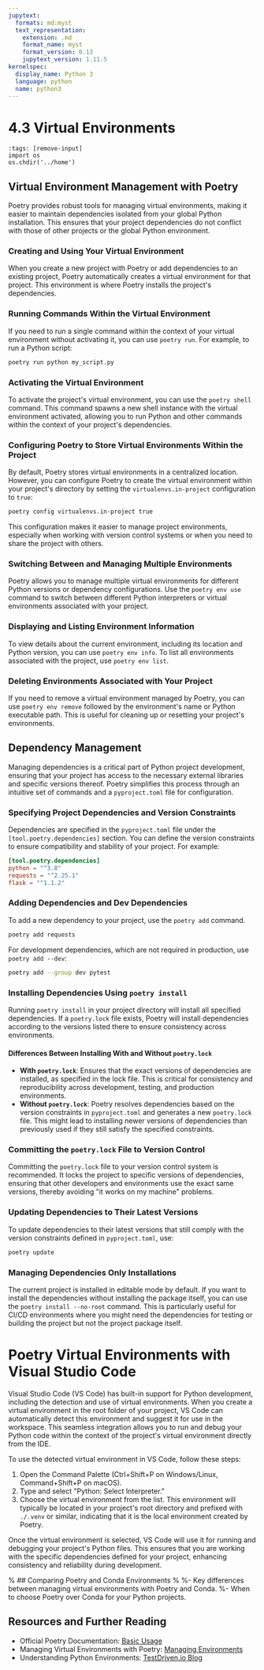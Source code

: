 ```yaml
---
jupytext:
  formats: md:myst
  text_representation:
    extension: .md
    format_name: myst
    format_version: 0.13
    jupytext_version: 1.11.5
kernelspec:
  display_name: Python 3
  language: python
  name: python3
---
```


# 4.3 Virtual Environments
```{code-cell} python
:tags: [remove-input]
import os
os.chdir('../home')
```
## Virtual Environment Management with Poetry

Poetry provides robust tools for managing virtual environments, making it easier to maintain dependencies isolated from your global Python installation. This ensures that your project dependencies do not conflict with those of other projects or the global Python environment.

### Creating and Using Your Virtual Environment

When you create a new project with Poetry or add dependencies to an existing project, Poetry automatically creates a virtual environment for that project. This environment is where Poetry installs the project's dependencies.

### Running Commands Within the Virtual Environment

If you need to run a single command within the context of your virtual environment without activating it, you can use `poetry run`. For example, to run a Python script:

```bash
poetry run python my_script.py
```

### Activating the Virtual Environment

To activate the project's virtual environment, you can use the `poetry shell` command. This command spawns a new shell instance with the virtual environment activated, allowing you to run Python and other commands within the context of your project's dependencies.


### Configuring Poetry to Store Virtual Environments Within the Project

By default, Poetry stores virtual environments in a centralized location. However, you can configure Poetry to create the virtual environment within your project's directory by setting the `virtualenvs.in-project` configuration to `true`:

```bash
poetry config virtualenvs.in-project true
```

This configuration makes it easier to manage project environments, especially when working with version control systems or when you need to share the project with others.

### Switching Between and Managing Multiple Environments

Poetry allows you to manage multiple virtual environments for different Python versions or dependency configurations. Use the `poetry env use` command to switch between different Python interpreters or virtual environments associated with your project.

### Displaying and Listing Environment Information

To view details about the current environment, including its location and Python version, you can use `poetry env info`. To list all environments associated with the project, use `poetry env list`.

### Deleting Environments Associated with Your Project

If you need to remove a virtual environment managed by Poetry, you can use `poetry env remove` followed by the environment's name or Python executable path. This is useful for cleaning up or resetting your project's environments.


## Dependency Management

Managing dependencies is a critical part of Python project development, ensuring that your project has access to the necessary external libraries and specific versions thereof. Poetry simplifies this process through an intuitive set of commands and a `pyproject.toml` file for configuration.

### Specifying Project Dependencies and Version Constraints

Dependencies are specified in the `pyproject.toml` file under the `[tool.poetry.dependencies]` section. You can define the version constraints to ensure compatibility and stability of your project. For example:

```toml
[tool.poetry.dependencies]
python = "^3.8"
requests = "^2.25.1"
flask = "^1.1.2"
```

### Adding Dependencies and Dev Dependencies

To add a new dependency to your project, use the `poetry add` command. 

```bash
poetry add requests
```

For development dependencies, which are not required in production, use `poetry add --dev`:
```bash
poetry add --group dev pytest
```

### Installing Dependencies Using `poetry install`

Running `poetry install` in your project directory will install all specified dependencies. If a `poetry.lock` file exists, Poetry will install dependencies according to the versions listed there to ensure consistency across environments.

#### Differences Between Installing With and Without `poetry.lock`

- **With `poetry.lock`**: Ensures that the exact versions of dependencies are installed, as specified in the lock file. This is critical for consistency and reproducibility across development, testing, and production environments.
- **Without `poetry.lock`**: Poetry resolves dependencies based on the version constraints in `pyproject.toml` and generates a new `poetry.lock` file. This might lead to installing newer versions of dependencies than previously used if they still satisfy the specified constraints.

### Committing the `poetry.lock` File to Version Control

Committing the `poetry.lock` file to your version control system is recommended. It locks the project to specific versions of dependencies, ensuring that other developers and environments use the exact same versions, thereby avoiding "it works on my machine" problems.

### Updating Dependencies to Their Latest Versions

To update dependencies to their latest versions that still comply with the version constraints defined in `pyproject.toml`, use:

```bash
poetry update
```

### Managing Dependencies Only Installations

The current project is installed in editable mode by default. If you want to install the dependencies without installing the package itself, you can use the `poetry install --no-root` command. This is particularly useful for CI/CD environments where you might need the dependencies for testing or building the project but not the project package itself.

# Poetry Virtual Environments with Visual Studio Code

Visual Studio Code (VS Code) has built-in support for Python development, including the detection and use of virtual environments. When you create a virtual environment in the root folder of your project, VS Code can automatically detect this environment and suggest it for use in the workspace. This seamless integration allows you to run and debug your Python code within the context of the project's virtual environment directly from the IDE.

To use the detected virtual environment in VS Code, follow these steps:

1. Open the Command Palette (Ctrl+Shift+P on Windows/Linux, Command+Shift+P on macOS).
2. Type and select "Python: Select Interpreter."
3. Choose the virtual environment from the list. This environment will typically be located in your project's root directory and prefixed with `./.venv` or similar, indicating that it is the local environment created by Poetry.

Once the virtual environment is selected, VS Code will use it for running and debugging your project's Python files. This ensures that you are working with the specific dependencies defined for your project, enhancing consistency and reliability during development.

% ## Comparing Poetry and Conda Environments
%
%- Key differences between managing virtual environments with Poetry and Conda.
%- When to choose Poetry over Conda for your Python projects.

## Resources and Further Reading

- Official Poetry Documentation: [Basic Usage](https://python-poetry.org/docs/basic-usage/)
- Managing Virtual Environments with Poetry: [Managing Environments](https://python-poetry.org/docs/managing-environments#managing-environments)
- Understanding Python Environments: [TestDriven.io Blog](https://testdriven.io/blog/python-environments/)
